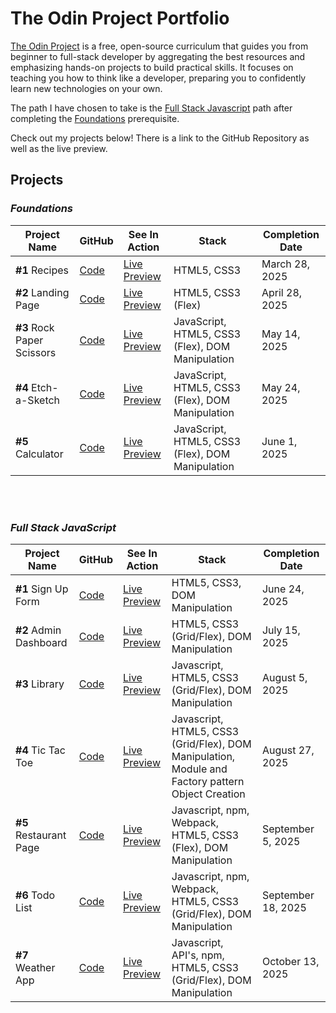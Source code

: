 # The Odin Project Portfolio

[The Odin Project](https://www.theodinproject.com/) is a free, open-source curriculum that guides you from beginner to full-stack developer by aggregating the best resources and emphasizing hands-on projects to build practical skills. It focuses on teaching you how to think like a developer, preparing you to confidently learn new technologies on your own.

The path I have chosen to take is the [Full Stack Javascript](https://www.theodinproject.com/paths/full-stack-javascript) path after completing the [Foundations](https://www.theodinproject.com/paths/foundations) prerequisite. 


Check out my projects below! There is a link to the GitHub Repository as well as the live preview.


## Projects

### _Foundations_ 

Project Name | GitHub | See In Action | Stack |Completion Date
--- | --- | --- | --- | --- 
**#1** Recipes | [Code](https://github.com/DanielKolocka/odin-recipes)| [Live Preview](https://danielkolocka.github.io/odin-recipes/) | HTML5, CSS3 | March 28, 2025 
**#2** Landing Page | [Code](https://github.com/DanielKolocka/Website-Landing-Page) | [Live Preview](https://danielkolocka.github.io/website-landing-page/) | HTML5, CSS3 (Flex) | April 28, 2025 
**#3** Rock Paper Scissors | [Code](https://github.com/DanielKolocka/rock-papers-scissors) | [Live Preview](https://danielkolocka.github.io/rock-papers-scissors/) | JavaScript, HTML5, CSS3 (Flex), DOM Manipulation | May 14, 2025 
**#4** Etch-a-Sketch | [Code](https://github.com/DanielKolocka/etch-a-sketch) | [Live Preview](https://danielkolocka.github.io/etch-a-sketch/) | JavaScript, HTML5, CSS3 (Flex), DOM Manipulation | May 24, 2025
**#5** Calculator | [Code](https://github.com/DanielKolocka/odin-calculator) | [Live Preview](https://danielkolocka.github.io/odin-calculator/) | JavaScript, HTML5, CSS3 (Flex), DOM Manipulation | June 1, 2025

<br>

<br>

### _Full Stack JavaScript_

Project Name | GitHub | See In Action | Stack |Completion Date
--- | --- | --- | --- |--- 
**#1** Sign Up Form | [Code](https://github.com/DanielKolocka/sign-up-form) | [Live Preview](https://danielkolocka.github.io/sign-up-form/) | HTML5, CSS3, DOM Manipulation | June 24, 2025
**#2** Admin Dashboard | [Code](https://github.com/DanielKolocka/admin-dashboard) | [Live Preview](https://danielkolocka.github.io/admin-dashboard/) | HTML5, CSS3 (Grid/Flex), DOM Manipulation | July 15, 2025
**#3** Library | [Code](https://github.com/DanielKolocka/library) | [Live Preview](https://danielkolocka.github.io/library/) | Javascript, HTML5, CSS3 (Grid/Flex), DOM Manipulation | August 5, 2025
**#4** Tic Tac Toe | [Code](https://github.com/DanielKolocka/tic-tac-toe) | [Live Preview](https://danielkolocka.github.io/tic-tac-toe/) | Javascript, HTML5, CSS3 (Grid/Flex), DOM Manipulation, Module and Factory pattern Object Creation | August 27, 2025
**#5** Restaurant Page | [Code](https://github.com/DanielKolocka/restaurant-page) | [Live Preview](https://danielkolocka.github.io/restaurant-page/) | Javascript, npm, Webpack, HTML5, CSS3 (Flex), DOM Manipulation | September 5, 2025
**#6** Todo List | [Code](https://github.com/DanielKolocka/todo-list) | [Live Preview](https://danielkolocka.github.io/todo-list/) | Javascript, npm, Webpack, HTML5, CSS3 (Grid/Flex), DOM Manipulation | September 18, 2025  
**#7** Weather App | [Code](https://github.com/DanielKolocka/weather-app) | [Live Preview](https://danielkolocka.github.io/weather-app/) | Javascript, API's, npm, HTML5, CSS3 (Grid/Flex), DOM Manipulation | October 13, 2025 